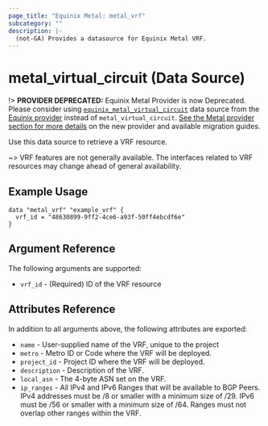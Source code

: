 ```yaml
---
page_title: "Equinix Metal: metal_vrf"
subcategory: ""
description: |-
  (not-GA) Provides a datasource for Equinix Metal VRF.
---
```


# metal_virtual_circuit (Data Source)

!> **PROVIDER DEPRECATED:** Equinix Metal Provider is now Deprecated. Please consider using [`equinix_metal_virtual_circuit`](https://registry.terraform.io/providers/equinix/equinix/latest/docs/data-sources/equinix_metal_virtual_circuit) data source from the [Equinix provider](https://registry.terraform.io/providers/equinix/equinix/latest/docs) instead of `metal_virtual_circuit`. [See the Metal provider section for more details](../index.md#equinix-metal-provider) on the new provider and available migration guides.

Use this data source to retrieve a VRF resource.

~> VRF features are not generally available. The interfaces related to VRF resources may change ahead of general availability.

## Example Usage

```hcl
data "metal_vrf" "example_vrf" {
  vrf_id = "48630899-9ff2-4ce6-a93f-50ff4ebcdf6e"
}
```

## Argument Reference

The following arguments are supported:

* `vrf_id` - (Required) ID of the VRF resource

## Attributes Reference

In addition to all arguments above, the following attributes are exported:

* `name` - User-supplied name of the VRF, unique to the project
* `metro` - Metro ID or Code where the VRF will be deployed.
* `project_id` - Project ID where the VRF will be deployed.
* `description` - Description of the VRF.
* `local_asn` - The 4-byte ASN set on the VRF.
* `ip_ranges` - All IPv4 and IPv6 Ranges that will be available to BGP Peers. IPv4 addresses must be /8 or smaller with a minimum size of /29. IPv6 must be /56 or smaller with a minimum size of /64. Ranges must not overlap other ranges within the VRF.
